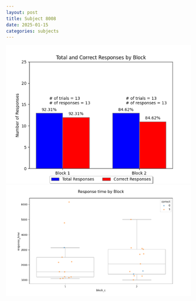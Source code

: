 ```yaml
---
layout: post
title: Subject 8008
date: 2025-01-15
categories: subjects
---
```


![](data/8008/run-11/8008_ATS_responses.png)
![](data/8008/run-11/8008_ATS_rt.png)
